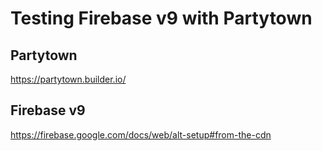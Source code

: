 # Testing Firebase v9 with Partytown

## Partytown

https://partytown.builder.io/

## Firebase v9
https://firebase.google.com/docs/web/alt-setup#from-the-cdn